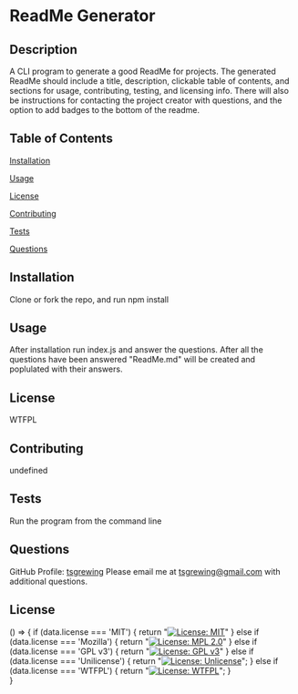 # ReadMe Generator

  ## Description
  A CLI program to generate a good ReadMe for projects. The generated ReadMe should include a title, description, clickable table of contents, and sections for usage, contributing, testing, and licensing info. There will also be instructions for contacting the project creator with questions, and the option to add badges to the bottom of the readme.
  
  ## Table of Contents
  [Installation](#Installation)

  [Usage](#Usage)

  [License](#License)

  [Contributing](#Contributing)

  [Tests](#Tests)

  [Questions](#Questions)
  
  ## Installation
  Clone or fork the repo, and  run npm install
  
  ## Usage
  After installation run index.js and answer the questions. After all the questions have been answered "ReadMe.md" will be created and poplulated with their answers.
  
  ## License
  WTFPL
  
  ## Contributing
  undefined
  
  ## Tests
  Run the program from the command line
  
  ## Questions 
  GitHub Profile: [tsgrewing](http://github.com/tsgrewing)
  Please email me at tsgrewing@gmail.com with additional questions.
  
  ## License
  () => {
    if (data.license === 'MIT') {
      return "[![License: MIT](https://img.shields.io/badge/License-MIT-yellow.svg)](https://opensource.org/licenses/MIT)"
    }
    else if (data.license === 'Mozilla') {
      return "[![License: MPL 2.0](https://img.shields.io/badge/License-MPL%202.0-brightgreen.svg)](https://opensource.org/licenses/MPL-2.0)"
    }
    else if (data.license === 'GPL v3') {
      return "[![License: GPL v3](https://img.shields.io/badge/License-GPLv3-blue.svg)](https://www.gnu.org/licenses/gpl-3.0)"
    }
    else if (data.license === 'Unilicense') {
      return "[![License: Unlicense](https://img.shields.io/badge/license-Unlicense-blue.svg)](http://unlicense.org/)";
    }
    else if (data.license === 'WTFPL') {
      return "[![License: WTFPL](https://img.shields.io/badge/License-WTFPL-brightgreen.svg)](http://www.wtfpl.net/about/)";
    }    
  }
  